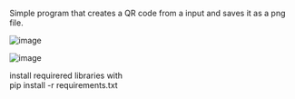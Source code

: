 Simple program that creates a QR code from a input and saves it as a png file.

![image](https://user-images.githubusercontent.com/54800452/221828115-f63f2d19-aa9e-47cb-833d-a6ca95bece5e.png)

![image](https://user-images.githubusercontent.com/54800452/221828205-6206e4ee-f028-40f6-9056-9b7c981158c1.png)

install requirered libraries with<br>
pip install -r requirements.txt
